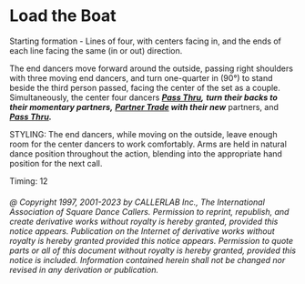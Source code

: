 
# Load the Boat

Starting formation - Lines of four, with centers facing in, and
the ends of each line facing the same (in or out) direction. 

The end dancers move forward around the outside, passing right shoulders with three
moving end dancers, and turn one-quarter in (90°) to stand beside the third person
passed, facing the center of the set as a couple. Simultaneously, the center four dancers
***[Pass Thru](../b1/pass_thru.md),***
***turn their backs to their momentary partners,***
***[Partner Trade](../b2/trade.md) with their new***
partners, and
***[Pass Thru](../b1/pass_thru.md).***

STYLING: The end dancers, while moving on the outside, leave enough room for the center dancers to work comfortably. Arms are held in  natural dance position throughout the action, blending into the appropriate hand position for the next call.

Timing: 12

###### @ Copyright 1997, 2001-2023 by CALLERLAB Inc., The International Association of Square Dance Callers. Permission to reprint, republish, and create derivative works without royalty is hereby granted, provided this notice appears. Publication on the Internet of derivative works without royalty is hereby granted provided this notice appears. Permission to quote parts or all of this document without royalty is hereby granted, provided this notice is included. Information contained herein shall not be changed nor revised in any derivation or publication.

